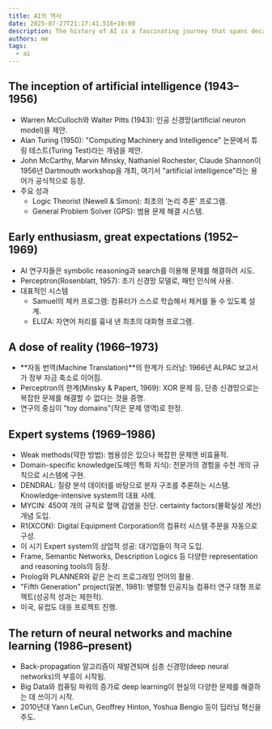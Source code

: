 ```yaml
---
title: AI의 역사
date: 2025-07-27T21:17:41.516+10:00
description: The history of AI is a fascinating journey that spans decades, from early theoretical concepts to the advanced machine learning models we see today.
authors: me
tags:
  - ai
---
```


## The inception of artificial intelligence (1943–1956)

- Warren McCulloch와 Walter Pitts (1943): 인공 신경망(artificial neuron model)을 제안.
- Alan Turing (1950): "Computing Machinery and Intelligence" 논문에서 튜링 테스트(Turing Test)라는 개념을 제안.
- John McCarthy, Marvin Minsky, Nathaniel Rochester, Claude Shannon이 1956년 Dartmouth workshop을 개최, 여기서 "artificial intelligence"라는 용어가 공식적으로 등장.
- 주요 성과
  - Logic Theorist (Newell & Simon): 최초의 ‘논리 추론’ 프로그램.
  - General Problem Solver (GPS): 범용 문제 해결 시스템.

## Early enthusiasm, great expectations (1952–1969)

- AI 연구자들은 symbolic reasoning과 search를 이용해 문제를 해결하려 시도.
- Perceptron(Rosenblatt, 1957): 초기 신경망 모델로, 패턴 인식에 사용.
- 대표적인 시스템
  - Samuel의 체커 프로그램: 컴퓨터가 스스로 학습해서 체커를 둘 수 있도록 설계.
  - ELIZA: 자연어 처리를 흉내 낸 최초의 대화형 프로그램.

## A dose of reality (1966–1973)

- **자동 번역(Machine Translation)**의 한계가 드러남: 1966년 ALPAC 보고서가 정부 자금 축소로 이어짐.
- Perceptron의 한계(Minsky & Papert, 1969): XOR 문제 등, 단층 신경망으로는 복잡한 문제를 해결할 수 없다는 것을 증명.
- 연구의 중심이 "toy domains"(작은 문제 영역)로 한정.

## Expert systems (1969–1986)

- Weak methods(약한 방법): 범용성은 있으나 복잡한 문제엔 비효율적.
- Domain-specific knowledge(도메인 특화 지식): 전문가의 경험을 수천 개의 규칙으로 시스템에 구현.
- DENDRAL: 질량 분석 데이터를 바탕으로 분자 구조를 추론하는 시스템. Knowledge-intensive system의 대표 사례.
- MYCIN: 450여 개의 규칙로 혈액 감염을 진단. certainty factors(불확실성 계산) 개념 도입.
- R1(XCON): Digital Equipment Corporation의 컴퓨터 시스템 주문을 자동으로 구성.
- 이 시기 Expert system의 상업적 성공: 대기업들이 적극 도입.
- Frame, Semantic Networks, Description Logics 등 다양한 representation and reasoning tools의 등장.
- Prolog와 PLANNER와 같은 논리 프로그래밍 언어의 활용.
- "Fifth Generation" project(일본, 1981): 병렬형 인공지능 컴퓨터 연구 대형 프로젝트(성공적 성과는 제한적).
- 미국, 유럽도 대응 프로젝트 진행.

## The return of neural networks and machine learning (1986–present)

- Back-propagation 알고리즘이 재발견되며 심층 신경망(deep neural networks)의 부흥이 시작됨.
- Big Data와 컴퓨팅 파워의 증가로 deep learning이 현실의 다양한 문제를 해결하는 데 쓰이기 시작.
- 2010년대 Yann LeCun, Geoffrey Hinton, Yoshua Bengio 등이 딥러닝 혁신을 주도.
